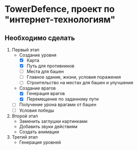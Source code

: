 # TowerDefence, проект по "интернет-технологиям"
## Необходимо сделать
1. Первый этап
   - Создание уровня
     - [x] Карта
     - [x] Путь для противников
     - [ ] Места для башен
     - [ ] Главное здание, жизни, условия поражения
     - [ ] Строительство на местах для башен и улучшения
   - Создание врагов
     - [x] Генерация врагов
     - [x] Перемещение по заданному пути
   - [ ] Получение урона врагами от башен
   - [ ] Условия победы
2. Второй этап
   - Заменить заглушки картинками
   - Добавить звуки действиям
   - Создать анимации
3. Третий этап
   - Генерация уровней
